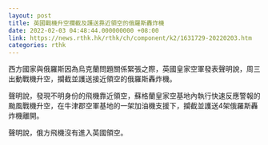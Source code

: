```yaml
---
layout: post
title: 英國戰機升空攔截及護送靠近領空的俄羅斯轟炸機
date: 2022-02-03 04:48:44.000000000 +08:00
link: https://news.rthk.hk/rthk/ch/component/k2/1631729-20220203.htm
categories: rthk
---
```


西方國家與俄羅斯因為烏克蘭問題關係緊張之際，英國皇家空軍發表聲明說，周三出動戰機升空，攔截並護送接近領空的俄羅斯轟炸機。

聲明說，發現不明身份的飛機靠近領空，蘇格蘭皇家空基地內執行快速反應警報的颱風戰機升空，在牛津郡空軍基地的一架加油機支援下，攔截並護送4架俄羅斯轟炸機離開。

聲明說，俄方飛機沒有進入英國領空。
